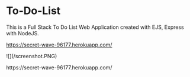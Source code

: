 # To-Do-List

This is a Full Stack To Do List Web Application created with EJS, Express with NodeJS.

https://secret-wave-96177.herokuapp.com/
<p>
<p>
![](/screenshot.PNG)
<p>
https://secret-wave-96177.herokuapp.com/
